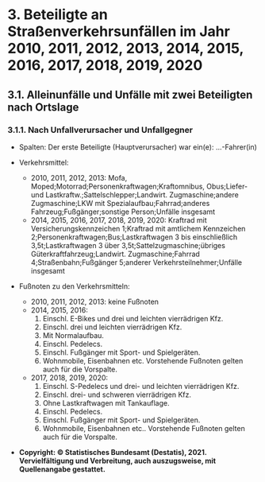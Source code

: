 # 3. Beteiligte an Straßenverkehrsunfällen im Jahr 2010, 2011, 2012, 2013, 2014, 2015, 2016, 2017, 2018, 2019, 2020
## 3.1. Alleinunfälle und Unfälle mit zwei Beteiligten nach Ortslage
### 3.1.1. Nach Unfallverursacher und Unfallgegner

* Spalten: Der erste Beteiligte (Hauptverursacher) war ein(e): ...-Fahrer(in) 

* Verkehrsmittel: 
  * 2010, 2011, 2012, 2013: 
    Mofa, Moped;Motorrad;Personenkraftwagen;Kraftomnibus, Obus;Liefer- und Lastkraftw.;Sattelschlepper;Landwirt. Zugmaschine;andere Zugmaschine;LKW mit Spezialaufbau;Fahrrad;anderes Fahrzeug;Fußgänger;sonstige Person;Unfälle insgesamt
  * 2014, 2015, 2016, 2017, 2018, 2019, 2020: 
    Kraftrad mit Versicherungskennzeichen 1;Kraftrad mit amtlichem Kennzeichen 2;Personenkraftwagen;Bus;Lastkraftwagen 3 bis einschließlich 3,5t;Lastkraftwagen 3 über 3,5t;Sattelzugmaschine;übriges Güterkraftfahrzeug;Landwirt. Zugmaschine;Fahrrad 4;Straßenbahn;Fußgänger 5;anderer Verkehrsteilnehmer;Unfälle insgesamt

* Fußnoten zu den Verkehrsmitteln: 
  * 2010, 2011, 2012, 2013: 
    keine Fußnoten
  * 2014, 2015, 2016: 
    1) Einschl. E-Bikes und drei und leichten vierrädrigen Kfz.
    2) Einschl. drei und leichten vierrädrigen Kfz.
    3) Mit Normalaufbau.
    4) Einschl. Pedelecs.
    5) Einschl. Fußgänger mit Sport- und Spielgeräten.
    6) Wohnmobile, Eisenbahnen etc.
       Vorstehende Fußnoten gelten auch für die Vorspalte.
  * 2017, 2018, 2019, 2020: 
    1) Einschl. S-Pedelecs und drei- und leichten vierrädrigen Kfz.
    2) Einschl. drei- und schweren vierrädrigen Kfz.
    3) Ohne Lastkraftwagen mit Tankauflage.
    4) Einschl. Pedelecs.
    5) Einschl. Fußgänger mit Sport- und Spielgeräten.
    6) Wohnmobile, Eisenbahnen etc..
       Vorstehende Fußnoten gelten auch für die Vorspalte.

* **Copyright: © Statistisches Bundesamt (Destatis), 2021. Vervielfältigung und Verbreitung, auch auszugsweise, mit Quellenangabe gestattet.**

